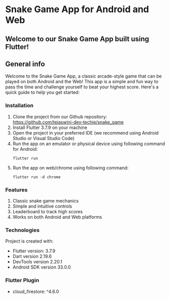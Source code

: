 # Snake Game App for Android and Web

## Welcome to our Snake Game App built using Flutter!

## General info
Welcome to the Snake Game App, a classic arcade-style game that can be played on both Android and the Web! This app is a simple and fun way to pass the time and challenge yourself to beat your highest score. Here's a quick guide to help you get started:

### Installation

1. Clone the project from our Github repository: https://github.com/tejaswini-dev-techie/snake_game
2. Install Flutter 3.7.9 on your machine
3. Open the project in your preferred IDE (we recommend using Android Studio or Visual Studio Code)
4. Run the app on an emulator or physical device using following command for Android:
    ```
    flutter run
    ```
5. Run the app on web/chrome using following command:
    ```
    flutter run -d chrome
    ```

### Features

1. Classic snake game mechanics
2. Simple and intuitive controls
3. Leaderboard to track high scores
4. Works on both Android and Web platforms


### Technologies
Project is created with:
* Flutter version: 3.7.9
* Dart version 2.19.6
* DevTools version 2.20.1
* Android SDK version 33.0.0

### Flutter Plugin
* cloud_firestore: ^4.6.0



